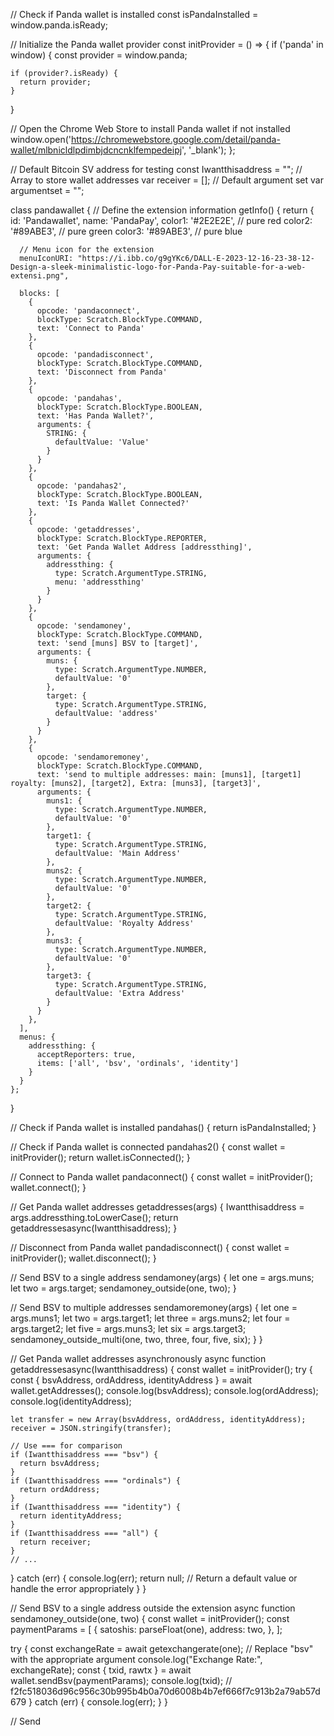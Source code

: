 // Check if Panda wallet is installed
const isPandaInstalled = window.panda.isReady;

// Initialize the Panda wallet provider
const initProvider = () => {
  if ('panda' in window) {
    const provider = window.panda;

    if (provider?.isReady) {
      return provider;
    }
  }

  // Open the Chrome Web Store to install Panda wallet if not installed
  window.open('https://chromewebstore.google.com/detail/panda-wallet/mlbnicldlpdimbjdcncnklfempedeipj', '_blank');
};

// Default Bitcoin SV address for testing
const Iwantthisaddress = "";
// Array to store wallet addresses
var receiver = [];
// Default argument set
var argumentset = "";

class pandawallet {
  // Define the extension information
  getInfo() {
    return {
      id: 'Pandawallet',
      name: 'PandaPay',
      color1: '#2E2E2E', // pure red
      color2: '#89ABE3', // pure green
      color3: '#89ABE3', // pure blue

      // Menu icon for the extension
      menuIconURI: "https://i.ibb.co/g9gYKc6/DALL-E-2023-12-16-23-38-12-Design-a-sleek-minimalistic-logo-for-Panda-Pay-suitable-for-a-web-extensi.png",

      blocks: [
        {
          opcode: 'pandaconnect',
          blockType: Scratch.BlockType.COMMAND,
          text: 'Connect to Panda'
        },
        {
          opcode: 'pandadisconnect',
          blockType: Scratch.BlockType.COMMAND,
          text: 'Disconnect from Panda'
        },
        {
          opcode: 'pandahas',
          blockType: Scratch.BlockType.BOOLEAN,
          text: 'Has Panda Wallet?',
          arguments: {
            STRING: {
              defaultValue: 'Value'
            }
          }
        },
        {
          opcode: 'pandahas2',
          blockType: Scratch.BlockType.BOOLEAN,
          text: 'Is Panda Wallet Connected?'
        },
        {
          opcode: 'getaddresses',
          blockType: Scratch.BlockType.REPORTER,
          text: 'Get Panda Wallet Address [addressthing]',
          arguments: {
            addressthing: {
              type: Scratch.ArgumentType.STRING,
              menu: 'addressthing'
            }
          }
        },
        {
          opcode: 'sendamoney',
          blockType: Scratch.BlockType.COMMAND,
          text: 'send [muns] BSV to [target]',
          arguments: {
            muns: {
              type: Scratch.ArgumentType.NUMBER,
              defaultValue: '0'
            },
            target: {
              type: Scratch.ArgumentType.STRING,
              defaultValue: 'address'
            }
          }
        },
        {
          opcode: 'sendamoremoney',
          blockType: Scratch.BlockType.COMMAND,
          text: 'send to multiple addresses: main: [muns1], [target1] royalty: [muns2], [target2], Extra: [muns3], [target3]',
          arguments: {
            muns1: {
              type: Scratch.ArgumentType.NUMBER,
              defaultValue: '0'
            },
            target1: {
              type: Scratch.ArgumentType.STRING,
              defaultValue: 'Main Address'
            },
            muns2: {
              type: Scratch.ArgumentType.NUMBER,
              defaultValue: '0'
            },
            target2: {
              type: Scratch.ArgumentType.STRING,
              defaultValue: 'Royalty Address'
            },
            muns3: {
              type: Scratch.ArgumentType.NUMBER,
              defaultValue: '0'
            },
            target3: {
              type: Scratch.ArgumentType.STRING,
              defaultValue: 'Extra Address'
            }
          }
        },
      ],
      menus: {
        addressthing: {
          acceptReporters: true,
          items: ['all', 'bsv', 'ordinals', 'identity']
        }
      }
    };
  }

  // Check if Panda wallet is installed
  pandahas() {
    return isPandaInstalled;
  }

  // Check if Panda wallet is connected
  pandahas2() {
    const wallet = initProvider();
    return wallet.isConnected();
  }

  // Connect to Panda wallet
  pandaconnect() {
    const wallet = initProvider();
    wallet.connect();
  }

  // Get Panda wallet addresses
  getaddresses(args) {
    Iwantthisaddress = args.addressthing.toLowerCase();
    return getaddressesasync(Iwantthisaddress);
  }

  // Disconnect from Panda wallet
  pandadisconnect() {
    const wallet = initProvider();
    wallet.disconnect();
  }

  // Send BSV to a single address
  sendamoney(args) {
    let one = args.muns;
    let two = args.target;
    sendamoney_outside(one, two);
  }

  // Send BSV to multiple addresses
  sendamoremoney(args) {
    let one = args.muns1;
    let two = args.target1;
    let three = args.muns2;
    let four = args.target2;
    let five = args.muns3;
    let six = args.target3;
    sendamoney_outside_multi(one, two, three, four, five, six);
  }
}

// Get Panda wallet addresses asynchronously
async function getaddressesasync(Iwantthisaddress) {
  const wallet = initProvider();
  try {
    const { bsvAddress, ordAddress, identityAddress } = await wallet.getAddresses();
    console.log(bsvAddress);
    console.log(ordAddress);
    console.log(identityAddress);

    let transfer = new Array(bsvAddress, ordAddress, identityAddress);
    receiver = JSON.stringify(transfer);

    // Use === for comparison
    if (Iwantthisaddress === "bsv") {
      return bsvAddress;
    }
    if (Iwantthisaddress === "ordinals") {
      return ordAddress;
    }
    if (Iwantthisaddress === "identity") {
      return identityAddress;
    }
    if (Iwantthisaddress === "all") {
      return receiver;
    }
    // ...
  } catch (err) {
    console.log(err);
    return null; // Return a default value or handle the error appropriately
  }
}

// Send BSV to a single address outside the extension
async function sendamoney_outside(one, two) {
  const wallet = initProvider();
  const paymentParams = [
    {
      satoshis: parseFloat(one),
      address: two,
    },
  ];
  
  try {
    const exchangeRate = await getexchangerate(one); // Replace "bsv" with the appropriate argument
    console.log("Exchange Rate:", exchangeRate);
    const { txid, rawtx } = await wallet.sendBsv(paymentParams);
    console.log(txid);
    // f2fc518036d96c956c30b995b4b0a70d6008b4b7ef666f7c913b2a79ab57d679
  } catch (err) {
    console.log(err);
  }
}

// Send

